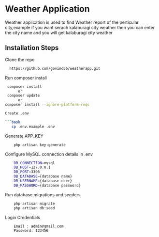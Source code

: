 
# Weather Application

Weather application is used to find Weather report of the perticular city,example if you want serach kalaburagi city weather then you can enter the city name and you will get kalaburagi city weather 



## Installation Steps

Clone the repo

```bash
  https://github.com/govind56/weatherapp.git
```

Run composer install

```bash
 composer install
      or
 composer update
      or
composer install --ignore-platform-reqs

Create .env

```bash
   cp .env.example .env
```

Generate APP_KEY

```bash
    php artisan key:generate
```

Configure MySQL connection details in .env

```bash
    DB_CONNECTION=mysql
    DB_HOST=127.0.0.1
    DB_PORT=3306
    DB_DATABASE={database name}
    DB_USERNAME={database user}
    DB_PASSWORD={database password}
```

Run database migrations and seeders

```bash
    php artisan migrate
    php artisan db:seed
```
Login Credentials

```bash
    Email : admin@gmail.com
    Password: 123456
```
